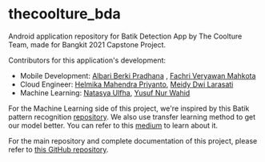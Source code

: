 # thecoolture_bda
Android application repository for Batik Detection App by The Coolture Team, made for Bangkit 2021 Capstone Project.

Contributors for this application's development:
- Mobile Development: [Albari Berki Pradhana](https://github.com/albarkip) , [Fachri Veryawan Mahkota](https://github.com/mahkota)
- Cloud Engineer: [Helmika Mahendra Priyanto](https://github.com/helmikazero), [Meidy Dwi Larasati](https://github.com/meidydwilarasati)
- Machine Learning: [Natasya Ulfha](https://github.com/tasyaulfha), [Yusuf Nur Wahid](https://github.com/ynw99)

For the Machine Learning side of this project, we're inspired by this Batik pattern recognition [repository](https://github.com/yohanesgultom/deep-learning-batik-classification). We also use transfer learning method to get our model better. You can refer to this [medium](https://towardsdatascience.com/transfer-learning-for-image-classification-using-tensorflow-71c359b56673) to learn about it.

For the main repository and complete documentation of this project, please refer to [this GitHub repository](https://github.com/helmikazero/CAP0068-bda-thecoolture).

